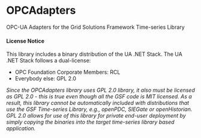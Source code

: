 # OPCAdapters
OPC-UA Adapters for the Grid Solutions Framework Time-series Library


#### License Notice

This library includes a binary distribution of the UA .NET Stack. The UA .NET Stack follows a dual-license:

* OPC Foundation Corporate Members: RCL
* Everybody else: GPL 2.0

_Since the OPCAdapters library uses GPL 2.0 library, it also must be licensed as GPL 2.0 - this is true even though all the GSF code is MIT licensed. As a result, this library cannot be automatically included with distributions that use the GSF Time-series Library, e.g., openPDC, SIEGate or openHistorian. GPL 2.0 allows for use of this library for private end-user deployment by simply copying the binaries into the target time-series library based application._